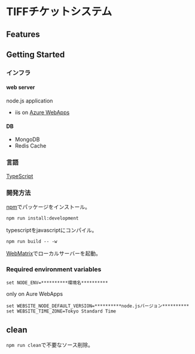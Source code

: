 # TIFFチケットシステム

## Features

## Getting Started

### インフラ
#### web server
node.js application  
- iis on [Azure WebApps](https://azure.microsoft.com/ja-jp/services/app-service/web/)

#### DB
- MongoDB
- Redis Cache

### 言語
[TypeScript](https://www.typescriptlang.org/)

### 開発方法
[npm](https://www.npmjs.com/)でパッケージをインストール。

```shell
npm run install:development
```

typescriptをjavascriptにコンパイル。

```shell
npm run build -- -w
```

[WebMatrix](https://www.microsoft.com/japan/web/webmatrix/)でローカルサーバーを起動。


### Required environment variables
```shell
set NODE_ENV=**********環境名**********
```

only on Aure WebApps

```shell
set WEBSITE_NODE_DEFAULT_VERSION=**********node.jsバージョン**********
set WEBSITE_TIME_ZONE=Tokyo Standard Time
```

## clean
`npm run clean`で不要なソース削除。
